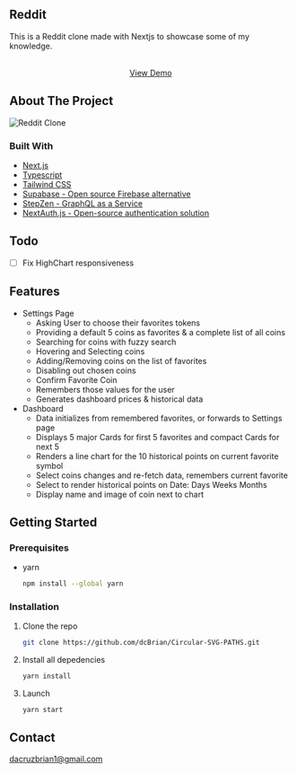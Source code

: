 ## Reddit

This is a Reddit clone made with Nextjs to showcase some of my knowledge.
<br />

<p align="center">
    <br />
      <a href="https://reddit-ebon.vercel.app/">View Demo</a>
    <br />
  </p>

<!-- ABOUT THE PROJECT -->

## About The Project

![Reddit Clone](/images/cryptodash.png?raw=true)

### Built With

- [Next.js](https://nextjs.org/)
- [Typescript](https://www.typescriptlang.org/)
- [Tailwind CSS](https://tailwindcss.com/)
- [Supabase - Open source Firebase alternative](https://supabase.com/)
- [StepZen - GraphQL as a Service](https://stepzen.com/)
- [NextAuth.js - Open-source authentication solution](https://next-auth.js.org/)

## Todo

- [ ] Fix HighChart responsiveness

## Features

- Settings Page
  - Asking User to choose their favorites tokens
  - Providing a default 5 coins as favorites & a complete list of all coins
  - Searching for coins with fuzzy search
  - Hovering and Selecting coins
  - Adding/Removing coins on the list of favorites
  - Disabling out chosen coins
  - Confirm Favorite Coin
  - Remembers those values for the user
  - Generates dashboard prices & historical data
- Dashboard
  - Data initializes from remembered favorites, or forwards to Settings page
  - Displays 5 major Cards for first 5 favorites and compact Cards for next 5
  - Renders a line chart for the 10 historical points on current favorite symbol
  - Select coins changes and re-fetch data, remembers current favorite
  - Select to render historical points on Date: Days Weeks Months
  - Display name and image of coin next to chart

<!-- GETTING STARTED -->

## Getting Started

### Prerequisites

- yarn
  ```sh
  npm install --global yarn
  ```

### Installation

1. Clone the repo
   ```sh
   git clone https://github.com/dcBrian/Circular-SVG-PATHS.git
   ```
2. Install all depedencies
   ```sh
   yarn install
   ```
3. Launch
   ```JS
   yarn start
   ```

<!-- CONTACT -->

## Contact

dacruzbrian1@gmail.com
